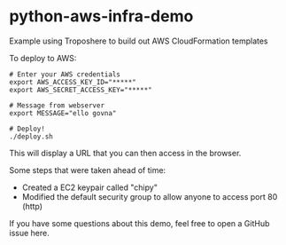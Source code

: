 # python-aws-infra-demo
Example using Troposhere to build out AWS CloudFormation templates

To deploy to AWS:
```
# Enter your AWS credentials
export AWS_ACCESS_KEY_ID="*****"
export AWS_SECRET_ACCESS_KEY="*****"

# Message from webserver
export MESSAGE="ello govna"

# Deploy!
./deploy.sh
```

This will display a URL that you can then access in the browser.

Some steps that were taken ahead of time:

- Created a EC2 keypair called "chipy"
- Modified the default security group to allow anyone to access port 80 (http)

If you have some questions about this demo, feel free to open a GitHub issue here.


